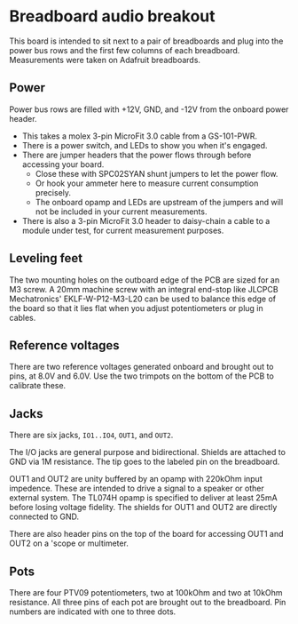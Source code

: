 
Breadboard audio breakout
=========================

This board is intended to sit next to a pair of breadboards and plug into the power bus rows and the
first few columns of each breadboard. Measurements were taken on Adafruit breadboards.

Power
-----

Power bus rows are filled with +12V, GND, and -12V from the onboard power header.
* This takes a molex 3-pin MicroFit 3.0 cable from a GS-101-PWR.
* There is a power switch, and LEDs to show you when it's engaged.
* There are jumper headers that the power flows through before accessing your board.
  * Close these with SPC02SYAN shunt jumpers to let the power flow.
  * Or hook your ammeter here to measure current consumption precisely.
  * The onboard opamp and LEDs are upstream of the jumpers and will not be included 
    in your current measurements.
* There is also a 3-pin MicroFit 3.0 header to daisy-chain a cable to a module under test,
  for current measurement purposes.


Leveling feet
-------------

The two mounting holes on the outboard edge of the PCB are sized for an M3 screw. A 20mm machine
screw with an integral end-stop like JLCPCB Mechatronics' EKLF-W-P12-M3-L20 can be used to balance
this edge of the board so that it lies flat when you adjust potentiometers or plug in cables.


Reference voltages
-------------------

There are two reference voltages generated onboard and brought out to pins, at 8.0V and 6.0V. Use
the two trimpots on the bottom of the PCB to calibrate these.

Jacks
-----

There are six jacks, `IO1..IO4`, `OUT1`, and `OUT2`. 

The I/O jacks are general purpose and bidirectional. Shields are attached to GND via 1M resistance.
The tip goes to the labeled pin on the breadboard.

OUT1 and OUT2 are unity buffered by an opamp with 220kOhm input impedence. These are intended to
drive a signal to a speaker or other external system. The TL074H opamp is specified to deliver at
least 25mA before losing voltage fidelity. The shields for OUT1 and OUT2 are directly connected to
GND. 

There are also header pins on the top of the board for accessing OUT1 and OUT2 on a 'scope or
multimeter.

Pots
----

There are four PTV09 potentiometers, two at 100kOhm and two at 10kOhm resistance. All three pins of
each pot are brought out to the breadboard. Pin numbers are indicated with one to three dots.

